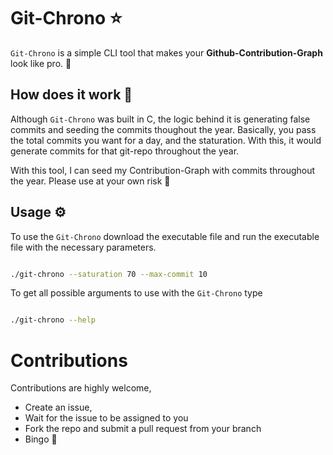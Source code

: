 # Git-Chrono ⭐

`Git-Chrono` is a simple CLI tool that makes your **Github-Contribution-Graph** look like pro. 🚀

## How does it work 🤔

Although `Git-Chrono` was built in C, the logic behind it is generating false commits and seeding the commits thoughout the year. Basically, you pass the total commits you want for a day, and the staturation. With this, it would generate commits for that git-repo throughout the year.

With this tool, I can seed my Contribution-Graph with commits throughout the year. Please use at your own risk 🫵

## Usage ⚙️

To use the `Git-Chrono` download the executable file and run the executable file with the necessary parameters.

```bash

./git-chrono --saturation 70 --max-commit 10

```

To get all possible arguments to use with the `Git-Chrono` type

```bash

./git-chrono --help

```

# Contributions

Contributions are highly welcome,

- Create an issue,
- Wait for the issue to be assigned to you
- Fork the repo and submit a pull request from your branch
- Bingo 🚀
